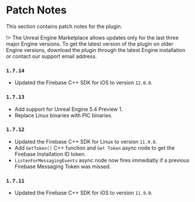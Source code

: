 # Patch Notes

This section contains patch notes for the plugin.

!> The Unreal Engine Marketplace allows updates only for the last three major Engine versions. To get the latest version of the plugin on older Engine versions, download the plugin through the latest Engine installation or contact our support email address.

### `1.7.14`
- Updated the Firebase C++ SDK for iOS to version `12.0.0`.

### `1.7.13`
- Add support for Unreal Engine 5.4 Preview 1.
- Replace Linux binaries with PIC binaries.

### `1.7.12`
- Updated the Firebase C++ SDK for Linux to version `11.9.0`.
- Add `GetToken()` C++ function and `Get Token` async node to get the Firebase Installation ID token.
- `ListenForMessagingEvents` async node now fires immediatly if a previous Firebase Messaging Token was missed.

### `1.7.11`
- Updated the Firebase C++ SDK for iOS to version `11.9.0`.
